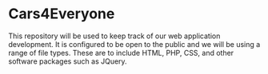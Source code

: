 # Cars4Everyone

This repository will be used to keep track of our web application development. It is configured to be open to the public and we will be using a range of file types. These are to include HTML, PHP, CSS, and other software packages such as JQuery.
